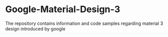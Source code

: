 # Google-Material-Design-3
The repository contains information and code samples regarding material 3 design introduced by google

